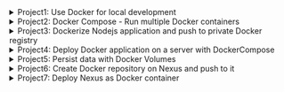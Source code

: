 <details>
<summary>Project1:  Use Docker for local development</summary>

### Technologies used:
- Docker
- Node.js
- MongoDB
- MongoExpress

Project Description:

- Create Dockerfile for Nodejs application and build Docker image
- Run Nodejs application in Docker container and connect to MongoDB database container locally.
- AlsorunMongoExpress container as a Ul of the MongoDB database.

### With Docker

#### To start the application

Step 1: Create docker network
```shell
docker network create mongo-network
```
Step 2: start mongodb
```shell
docker run -d -p 27017:27017 -e MONGO_INITDB_ROOT_USERNAME=admin -e MONGO_INITDB_ROOT_PASSWORD=password --name mongodb --net mongo-network mongo
```
Step 3: start mongo-express
```shell
docker run -d -p 8081:8081 -e ME_CONFIG_MONGODB_ADMINUSERNAME=admin -e ME_CONFIG_MONGODB_ADMINPASSWORD=password --net mongo-network --name mongo-express -e ME_CONFIG_MONGODB_SERVER=mongodb mongo-express
```
_NOTE: creating docker-network in optional. You can start both containers in a default network. In this case, just emit `--net` flag in `docker run` command_

Step 4: open mongo-express from browser

    http://localhost:8081

Step 5: create `user-account` _db_ and `users` _collection_ in mongo-express

Step 6: Start your nodejs application locally - go to `app` directory of project

    cd app
    npm install 
    node server.js

Step 7: Access you nodejs application UI from browser

    http://localhost:3000

</details>

<details>
<summary>Project2: Docker Compose - Run multiple Docker containers</summary>

Technologies used:
- Docker
- MongoDB
- MongoExpress

Project Description:
- Write Docker Compose file to run MongoDB and MongoExpress containers

### With Docker Compose
#### To start the application

Step 1: start mongodb and mongo-express

    docker-compose -f docker-compose.yaml up

_You can access the mongo-express under localhost:8080 from your browser_

Step 2: in mongo-express UI - create a new database "user-account"

Step 3: in mongo-express UI - create a new collection "users" in the database "user-account"

Step 4: start node server

    cd app
    npm install
    node server.js

Step 5: access the nodejs application from browser

    http://localhost:3000

#### To build a docker image from the application

    docker build -t my-app:1.0 .       

The dot "." at the end of the command denotes location of the Dockerfile.
</details>

<details>
<summary>Project3: Dockerize Nodejs application and push to private Docker registry</summary>

Technologies used:
- Docker
- Nodejs
- Amazon ECR

Project Requirements:
- Write Dockerfile to build a Docker image for a Nodejs application
- Create private Docker registry on AWS (Amazon ECR)
- Push Docker image to this private repository

Step 1: create a repository in AWS ECR.

Step 2: follow the push steps from AWS ECR:

Login:

    aws ecr get-login-password --region us-east-1 | docker login --username AWS --password-stdin <account>.dkr.ecr.us-east-1.amazonaws.com

Build:

    docker build -t devops-module7-projects .

Tag:

    docker tag devops-module7-projects:latest <account>.dkr.ecr.us-east-1.amazonaws.com/devops-module7-projects:latest

Push:

    docker push <account>.dkr.ecr.us-east-1.amazonaws.com/devops-module7-projects:latest

</details>
<details>
<summary>Project4: Deploy Docker application on a server with DockerCompose</summary>

Technologies used:
- Docker
- Amazon ECR
- Node.js
- MongoDB
- MongoExpress

Project Description:
- Copy Docker-compose file to remote server
- Login to private Docker registry on remote server to fetch our app image
- Start our application container with MongoDB and MongoExpress services using docker compose

### login into the private repo
```shell
aws ecr get-login-password --region us-east-1 --profile <aws-creds-profile> | docker login --username AWS --password-stdin <account>.dkr.ecr.us-east-1.amazonaws.com
```

### add in docker-compose.yaml
```
   my-app:
     image: <account>.dkr.ecr.us-east-1.amazonaws.com/devops-module7-projects:1.0
     ports:
      - 3000:3000
```

### update the server.js file
```
// use when starting application as docker container, part of docker-compose
let mongoUrlDockerCompose = "mongodb://admin:password@mongodb";
    
// pass these options to mongo client connect request to avoid DeprecationWarning for current Server Discovery and Monitoring engine
let mongoClientOptions = { useNewUrlParser: true, useUnifiedTopology: true };
```

### build the image
```shell
docker build -t devops-module7-projects .
```

### tag the image
```shell
docker tag devops-module7-projects:latest <account>.dkr.ecr.us-east-1.amazonaws.com/devops-module7-projects:1.1
```
### push to repo
```shell
docker push 253021321210.dkr.ecr.us-east-1.amazonaws.com/devops-module7-projects:1.1
```

### run docker-compose
```shell
docker-compose -f docker-compose.yaml up -d
```
### Access you nodejs application UI from browser

    http://localhost:3000

</details>

<details>
<summary>Project5: Persist data with Docker Volumes</summary>

Technologies used:
- Docker
- Node.js
- MongoDB

Project Description:
- Persist data of a MongoDB container by attaching a Docker volume to it

### inside docker-compose.yaml
```
services:
...
   mongodb:
    image: mongo
    ports:
     - 27017:27017
    environment:
     - MONGO_INITDB_ROOT_USERNAME=admin
     - MONGO_INITDB_ROOT_PASSWORD=password
    volumes:
     - mongo-data:/data/db
...
volumes:
  mongo-data:
    driver: local
```

To access the shell of the Docker VM in order to view volume information, use this command:

    docker run -it --privileged --pid=host debian nsenter -t 1 -m -u -n -i sh

</details>

<details>
<summary>Project6: Create Docker repository on Nexus and push to it</summary>

Technologies used:
- Docker
- Nexus
- DigitalOcean
- Linux

Project Description:
* Create Docker hosted repository on Nexus
* Create Docker repository role on Nexus
* Configure Nexus, DigitalOcean Droplet and Docker to be able to push to Docker repository
* Build and Push Docker image to Docker repository on Nexus

### in Nexus repository add port for Docker
!["add Docker port"](./2023-10-15_12-46.png)

### in Droplet open the port in FW

### configure Realm in Nexus
!["add realm"](./2023-10-15_12-56.png)

### add in Docker Engine
```
"insecure-registries": ["143.110.158.5:8083"],
```

### Docker
```shell
docker login 143.110.158.5:8083

docker build app-for-nexus:1.0 .

docker tag app-for-nexus:1.0 143.110.158.5:8083/app-for-nexus:1.0

docker push 143.110.158.5:8083/app-for-nexus:1.0
```

</details>

<details>
<summary>Project7: Deploy Nexus as Docker container</summary>

Technologies used:
- Docker
- Nexus
- DigitalOcean
- Linux

Project Description
- Create and Configure Droplet
- Setup and run Nexus as a Docker container

### follow steps
```
https://hub.docker.com/r/sonatype/nexus3
```

### in Droplet
```shell
ls /var/snap/docker/common/var-lib-docker/volumes/nexus-data/_data/
```

</details>